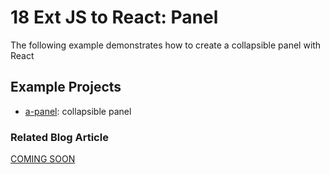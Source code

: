 # 18 Ext JS to React: Panel

The following example demonstrates how to create a collapsible panel with React

## Example Projects

 - [a-panel](./a-panel): collapsible panel

### Related Blog Article

[COMING SOON](#)

